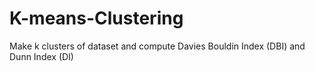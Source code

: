 # K-means-Clustering
Make k clusters of dataset and compute Davies Bouldin Index (DBI) and Dunn Index (DI)
